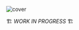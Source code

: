 ![cover](https://github.com/0xjei/0xjei/assets/20580910/261ee988-ac7f-4e5e-925a-5083a26ee9f7)

🏗️ *WORK IN PROGRESS* 🏗️
